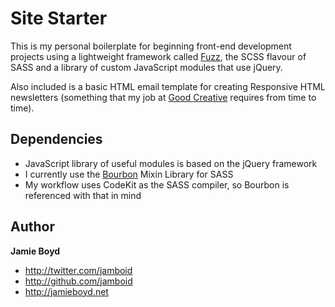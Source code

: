 # Site Starter

This is my personal boilerplate for beginning front-end development projects using a lightweight framework called [Fuzz](https://github.com/jamboid/Fuzz), the SCSS flavour of SASS and a library of custom JavaScript modules that use jQuery.

Also included is a basic HTML email template for creating Responsive HTML newsletters (something that my job at [Good Creative](http://www.wearegood.com) requires from time to time).

## Dependencies

- JavaScript library of useful modules is based on the jQuery framework
- I currently use the [Bourbon](http://bourbon.io) Mixin Library for SASS
- My workflow uses CodeKit as the SASS compiler, so Bourbon is referenced with that in mind

## Author

**Jamie Boyd**

+ http://twitter.com/jamboid
+ http://github.com/jamboid
+ http://jamieboyd.net
